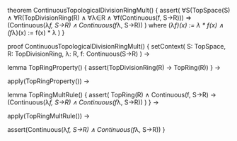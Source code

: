 theorem ContinuousTopologicalDivisionRingMult() {
  assert(
    ∀S(TopSpace(S) ∧
    ∀R(TopDivisionRing(R) ∧
    ∀λ∈R ∧
    ∀f(Continuous(f, S→R))) ⇒
    (Continuous(λ*f, S→R) ∧ Continuous(f*λ, S→R))
  ) where
    (λ*f)(x) := λ * f(x) ∧
    (f*λ)(x) := f(x) * λ
  )
}

proof ContinuousTopologicalDivisionRingMult() {
  setContext(
    S: TopSpace,
    R: TopDivisionRing,
    λ: R,
    f: Continuous(S→R)
  ) →
  
  lemma TopRingProperty() {
    assert(TopDivisionRing(R) → TopRing(R))
  } →
  
  apply(TopRingProperty()) →
  
  lemma TopRingMultRule() {
    assert(
      TopRing(R) ∧ Continuous(f, S→R) →
      (Continuous(λ*f, S→R) ∧ Continuous(f*λ, S→R))
    )
  } →
  
  apply(TopRingMultRule()) →
  
  assert(Continuous(λ*f, S→R) ∧ Continuous(f*λ, S→R))
}